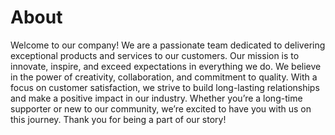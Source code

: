 <h1>About</h1>

<p>Welcome to our company! We are a passionate team dedicated to delivering exceptional products and services to our customers. Our mission is to innovate, inspire, and exceed expectations in everything we do. We believe in the power of creativity, collaboration, and commitment to quality. With a focus on customer satisfaction, we strive to build long-lasting relationships and make a positive impact in our industry. Whether you’re a long-time supporter or new to our community, we’re excited to have you with us on this journey. Thank you for being a part of our story!</p>

